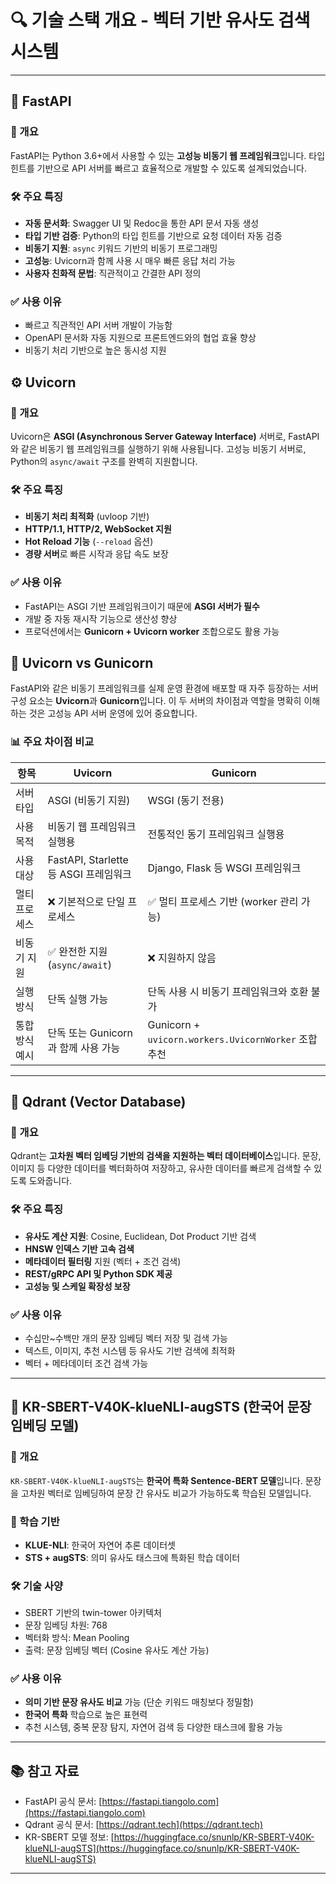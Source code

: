 # 🔍 기술 스택 개요 - 벡터 기반 유사도 검색 시스템

---

## 🚀 FastAPI

### 📌 개요
FastAPI는 Python 3.6+에서 사용할 수 있는 **고성능 비동기 웹 프레임워크**입니다. 타입 힌트를 기반으로 API 서버를 빠르고 효율적으로 개발할 수 있도록 설계되었습니다.

### 🛠 주요 특징
- **자동 문서화**: Swagger UI 및 Redoc을 통한 API 문서 자동 생성
- **타입 기반 검증**: Python의 타입 힌트를 기반으로 요청 데이터 자동 검증
- **비동기 지원**: `async` 키워드 기반의 비동기 프로그래밍
- **고성능**: Uvicorn과 함께 사용 시 매우 빠른 응답 처리 가능
- **사용자 친화적 문법**: 직관적이고 간결한 API 정의

### ✅ 사용 이유
- 빠르고 직관적인 API 서버 개발이 가능함
- OpenAPI 문서화 자동 지원으로 프론트엔드와의 협업 효율 향상
- 비동기 처리 기반으로 높은 동시성 지원

## ⚙️ Uvicorn

### 📌 개요
Uvicorn은 **ASGI (Asynchronous Server Gateway Interface)** 서버로, FastAPI와 같은 비동기 웹 프레임워크를 실행하기 위해 사용됩니다. 고성능 비동기 서버로, Python의 `async/await` 구조를 완벽히 지원합니다.

### 🛠 주요 특징
- **비동기 처리 최적화** (uvloop 기반)
- **HTTP/1.1, HTTP/2, WebSocket 지원**
- **Hot Reload 기능** (`--reload` 옵션)
- **경량 서버**로 빠른 시작과 응답 속도 보장

### ✅ 사용 이유
- FastAPI는 ASGI 기반 프레임워크이기 때문에 **ASGI 서버가 필수**
- 개발 중 자동 재시작 기능으로 생산성 향상
- 프로덕션에서는 **Gunicorn + Uvicorn worker** 조합으로도 활용 가능

## 🔄 Uvicorn vs Gunicorn

FastAPI와 같은 비동기 프레임워크를 실제 운영 환경에 배포할 때 자주 등장하는 서버 구성 요소는 **Uvicorn**과 **Gunicorn**입니다. 이 두 서버의 차이점과 역할을 명확히 이해하는 것은 고성능 API 서버 운영에 있어 중요합니다.


### 📊 주요 차이점 비교

| 항목           | Uvicorn                                | Gunicorn                                 |
|----------------|----------------------------------------|-------------------------------------------|
| 서버 타입      | ASGI (비동기 지원)                    | WSGI (동기 전용)                          |
| 사용 목적      | 비동기 웹 프레임워크 실행용            | 전통적인 동기 프레임워크 실행용           |
| 사용 대상      | FastAPI, Starlette 등 ASGI 프레임워크  | Django, Flask 등 WSGI 프레임워크         |
| 멀티 프로세스  | ❌ 기본적으로 단일 프로세스             | ✅ 멀티 프로세스 기반 (worker 관리 가능)  |
| 비동기 지원    | ✅ 완전한 지원 (`async/await`)         | ❌ 지원하지 않음                          |
| 실행 방식      | 단독 실행 가능                         | 단독 사용 시 비동기 프레임워크와 호환 불가 |
| 통합 방식 예시 | 단독 또는 Gunicorn과 함께 사용 가능    | Gunicorn + `uvicorn.workers.UvicornWorker` 조합 추천 |


---

## 🧠 Qdrant (Vector Database)

### 📌 개요
Qdrant는 **고차원 벡터 임베딩 기반의 검색을 지원하는 벡터 데이터베이스**입니다. 문장, 이미지 등 다양한 데이터를 벡터화하여 저장하고, 유사한 데이터를 빠르게 검색할 수 있도록 도와줍니다.

### 🛠 주요 특징
- **유사도 계산 지원**: Cosine, Euclidean, Dot Product 기반 검색
- **HNSW 인덱스 기반 고속 검색**
- **메타데이터 필터링** 지원 (벡터 + 조건 검색)
- **REST/gRPC API 및 Python SDK 제공**
- **고성능 및 스케일 확장성 보장**

### ✅ 사용 이유
- 수십만~수백만 개의 문장 임베딩 벡터 저장 및 검색 가능
- 텍스트, 이미지, 추천 시스템 등 유사도 기반 검색에 최적화
- 벡터 + 메타데이터 조건 검색 가능

---

## 🧬 KR-SBERT-V40K-klueNLI-augSTS (한국어 문장 임베딩 모델)

### 📌 개요
`KR-SBERT-V40K-klueNLI-augSTS`는 **한국어 특화 Sentence-BERT 모델**입니다. 문장을 고차원 벡터로 임베딩하여 문장 간 유사도 비교가 가능하도록 학습된 모델입니다.

### 🧠 학습 기반
- **KLUE-NLI**: 한국어 자연어 추론 데이터셋
- **STS + augSTS**: 의미 유사도 태스크에 특화된 학습 데이터

### 🛠 기술 사양
- SBERT 기반의 twin-tower 아키텍처
- 문장 임베딩 차원: 768
- 벡터화 방식: Mean Pooling
- 출력: 문장 임베딩 벡터 (Cosine 유사도 계산 가능)

### ✅ 사용 이유
- **의미 기반 문장 유사도 비교** 가능 (단순 키워드 매칭보다 정밀함)
- **한국어 특화** 학습으로 높은 표현력
- 추천 시스템, 중복 문장 탐지, 자연어 검색 등 다양한 태스크에 활용 가능

---

## 📚 참고 자료
- FastAPI 공식 문서: [https://fastapi.tiangolo.com](https://fastapi.tiangolo.com)
- Qdrant 공식 문서: [https://qdrant.tech](https://qdrant.tech)
- KR-SBERT 모델 정보: [https://huggingface.co/snunlp/KR-SBERT-V40K-klueNLI-augSTS](https://huggingface.co/snunlp/KR-SBERT-V40K-klueNLI-augSTS)

---

